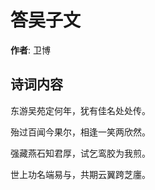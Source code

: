 # 答吴子文

**作者**: 卫博

## 诗词内容

东游吴苑定何年，犹有佳名处处传。

殆过百闻今果尔，相逢一笑两欣然。

强藏燕石知君厚，试乞鸾胶为我煎。

世上功名端易与，共期云翼跨芝廛。

